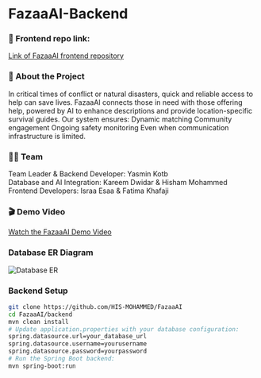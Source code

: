 # FazaaAI-Backend

### 🔗 Frontend repo link:
[Link of FazaaAI frontend repository](https://github.com/Israa050/FazaaAI)

### 📖 About the Project
In critical times of conflict or natural disasters, quick and reliable access to help can save lives. FazaaAI connects those in need with those offering help, powered by AI to enhance descriptions and provide location-specific survival guides.
Our system ensures:
Dynamic matching
Community engagement
Ongoing safety monitoring
Even when communication infrastructure is limited.



### 👨‍💻 Team
Team Leader & Backend Developer: Yasmin Kotb  
Database and AI Integration: Kareem Dwidar & Hisham Mohammed  
Frontend Developers: Israa Esaa  & Fatima Khafaji  


### 🎬 Demo Video
[ Watch the FazaaAI Demo Video](https://www.youtube.com/watch?v=YkjNhx3OrzY)


### Database ER Diagram
![Database ER](https://github.com/HIS-MOHAMMED/FazaaAI-Backend/blob/main/Database%20ER%20Diagram.png)


### Backend Setup
```bash
git clone https://github.com/HIS-MOHAMMED/FazaaAI
cd FazaaAI/backend  
mvn clean install
# Update application.properties with your database configuration:  
spring.datasource.url=your_database_url  
spring.datasource.username=yourusername  
spring.datasource.password=yourpassword  
# Run the Spring Boot backend:  
mvn spring-boot:run  




